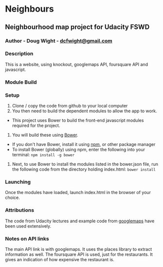 # Neighbours

## Neighbourhood map project for Udacity FSWD
### Author - Doug Wight - dcfwight@gmail.com

### Description
This is a website, using knockout, googlemaps API, foursquare API and javascript.

### Module Build

### Setup
1. Clone / copy the code from github to your local computer
1. You then need to build the dependent modules to allow the app to work.
- This project uses Bower to build the front-end javascript modules required for
the project.
1. You will build these using [Bower](https://bower.io/).
- If you don't have Bower, install it using [npm](https://www.npmjs.com/), or other package manager
- To install Bower (globally) using npm, enter the following into your terminal:
`npm install -g bower`
1. Next, to use Bower to install the modules listed in the bower.json file, run the following code from
the directory holding index.html:
`bower install`

### Launching
Once the modules have loaded, launch index.html in the browser of your choice.


### Attributions
The code from Udacity lectures and example code from [googlemaps](https://developers.google.com/maps/) have been used extensively.

### Notes on API links
The main API link is with googlemaps. It uses the places library to extract information as well.
The foursquare API is used, just for the restaurants. It gives an indication of how expensive the restaurant is.


